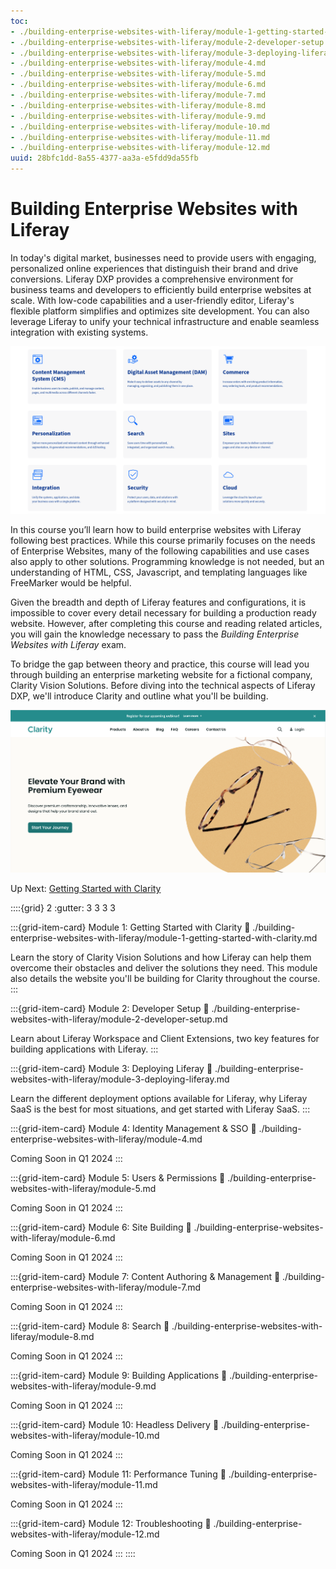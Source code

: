 ```yaml
---
toc:
- ./building-enterprise-websites-with-liferay/module-1-getting-started-with-clarity.md
- ./building-enterprise-websites-with-liferay/module-2-developer-setup.md
- ./building-enterprise-websites-with-liferay/module-3-deploying-liferay.md
- ./building-enterprise-websites-with-liferay/module-4.md
- ./building-enterprise-websites-with-liferay/module-5.md
- ./building-enterprise-websites-with-liferay/module-6.md
- ./building-enterprise-websites-with-liferay/module-7.md
- ./building-enterprise-websites-with-liferay/module-8.md
- ./building-enterprise-websites-with-liferay/module-9.md
- ./building-enterprise-websites-with-liferay/module-10.md
- ./building-enterprise-websites-with-liferay/module-11.md
- ./building-enterprise-websites-with-liferay/module-12.md
uuid: 28bfc1dd-8a55-4377-aa3a-e5fdd9da55fb
---
```

# Building Enterprise Websites with Liferay

<!--
Flow of the Main Points:

* The need for engaging and personalized online experiences in today's market.
* The challenges of complex web design systems and fragmented technical infrastructures.
* How Liferay DXP simplifies website development and unifies IT infrastructure.
* The course teaches best practices for building enterprise websites with Liferay.
* Prior coding knowledge is not required, but HTML, CSS, JavaScript, and templating skills are helpful.
* Learning objectives.
* Users will build an enterprise marketing website for a fictional company (Clarity Vision Solutions).
-->

In today's digital market, businesses need to provide users with engaging, personalized online experiences that distinguish their brand and drive conversions. <!--TASK: Determine whether to add this content, "However, web design systems can be overly complex and require extensive technical knowledge to implement designs and custom solutions. Furthermore, without a unified platform, tools and systems can quickly proliferate, leading to data silos, security vulnerabilities, performance issues, and integration challenges."--> Liferay DXP provides a comprehensive environment for business teams and developers to efficiently build enterprise websites at scale. With low-code capabilities and a user-friendly editor, Liferay's flexible platform simplifies and optimizes site development. You can also leverage Liferay to unify your technical infrastructure and enable seamless integration with existing systems.

![Liferay's flexible and robust DXP provides the tools for optimizes site development.](./building-enterprise-websites-with-liferay/images/01.png) 
<!--TASK: Replace temp img.-->

In this course you’ll learn how to build enterprise websites with Liferay following best practices. While this course primarily focuses on the needs of Enterprise Websites, many of the following capabilities and use cases also apply to other solutions. Programming knowledge is not needed, but an understanding of HTML, CSS, Javascript, and templating languages like FreeMarker would be helpful.

<!-- TASK: Finalize list of general learning objectives.

After taking this course, you will have learned how to

* create and manage templated web content in liferay
* design beautiful and elegant content presentations
* design branding with out-of-the-box tools
* __________
-->

Given the breadth and depth of Liferay features and configurations, it is impossible to cover every detail necessary for building a production ready website. However, after completing this course and reading related articles, you will gain the knowledge necessary to pass the *Building Enterprise Websites with Liferay* exam.

To bridge the gap between theory and practice, this course will lead you through building an enterprise marketing website for a fictional company, Clarity Vision Solutions. Before diving into the technical aspects of Liferay DXP, we'll introduce Clarity and outline what you'll be building. <!--TASK: improve rigid transition-->

![This course will lead you through building an enterprise marketing website for a fictional company, Clarity Vision Solutions.](./building-enterprise-websites-with-liferay/images/02.png) 
<!--TASK: Update img once design is finalized.-->

Up Next: [Getting Started with Clarity](./building-enterprise-websites-with-liferay/module-1-getting-started-with-clarity.md)

::::{grid} 2
:gutter: 3 3 3 3

:::{grid-item-card}  Module 1: Getting Started with Clarity
:link: ./building-enterprise-websites-with-liferay/module-1-getting-started-with-clarity.md

Learn the story of Clarity Vision Solutions and how Liferay can help them overcome their obstacles and deliver the solutions they need. This module also details the website you'll be building for Clarity throughout the course.
:::

:::{grid-item-card}  Module 2: Developer Setup
:link: ./building-enterprise-websites-with-liferay/module-2-developer-setup.md

Learn about Liferay Workspace and Client Extensions, two key features for building applications with Liferay.
:::

:::{grid-item-card}  Module 3: Deploying Liferay
:link: ./building-enterprise-websites-with-liferay/module-3-deploying-liferay.md

Learn the different deployment options available for Liferay, why Liferay SaaS is the best for most situations, and get started with Liferay SaaS.
:::

:::{grid-item-card}  Module 4: Identity Management & SSO
:link: ./building-enterprise-websites-with-liferay/module-4.md

Coming Soon in Q1 2024
:::

:::{grid-item-card}  Module 5: Users & Permissions
:link: ./building-enterprise-websites-with-liferay/module-5.md

Coming Soon in Q1 2024
:::

:::{grid-item-card}  Module 6: Site Building
:link: ./building-enterprise-websites-with-liferay/module-6.md

Coming Soon in Q1 2024
:::

:::{grid-item-card}  Module 7: Content Authoring & Management
:link: ./building-enterprise-websites-with-liferay/module-7.md

Coming Soon in Q1 2024
:::

:::{grid-item-card}  Module 8: Search
:link: ./building-enterprise-websites-with-liferay/module-8.md

Coming Soon in Q1 2024
:::

:::{grid-item-card}  Module 9: Building Applications
:link: ./building-enterprise-websites-with-liferay/module-9.md

Coming Soon in Q1 2024
:::

:::{grid-item-card}  Module 10: Headless Delivery
:link: ./building-enterprise-websites-with-liferay/module-10.md

Coming Soon in Q1 2024
:::

:::{grid-item-card}  Module 11: Performance Tuning
:link: ./building-enterprise-websites-with-liferay/module-11.md

Coming Soon in Q1 2024
:::

:::{grid-item-card}  Module 12: Troubleshooting
:link: ./building-enterprise-websites-with-liferay/module-12.md

Coming Soon in Q1 2024
:::
::::